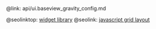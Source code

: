 @link: api/ui.baseview_gravity_config.md

@seolinktop: [widget library](https://webix.com)
@seolink: [javascript grid layout](https://webix.com/widget/layout/)